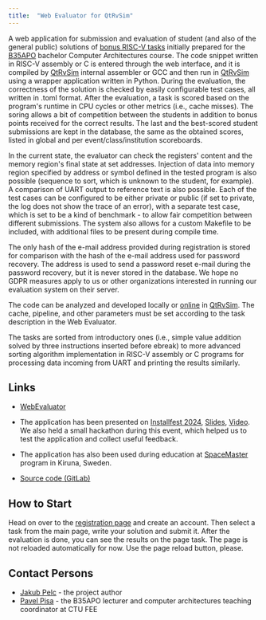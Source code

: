 ```yaml
---
title:  "Web Evaluator for QtRvSim"
---
```


A web application for submission and evaluation of student (and also of the general public) solutions of [bonus RISC-V tasks](https://cw.fel.cvut.cz/wiki/courses/b35apo/en/homeworks/bonus/start) initially prepared for the [B35APO](../../courses/fel/b35apo/) bachelor Computer Architectures course. The code snippet written in RISC-V assembly or C is entered through the web interface, and it is compiled by [QtRvSim](https://github.com/cvut/qtrvsim) internal assembler or GCC and then run in [QtRvSim](https://github.com/cvut/qtrvsim) using a wrapper application written in Python. During the evaluation, the correctness of the solution is checked by easily configurable test cases, all written in .toml format. After the evaluation, a task is scored based on the program's runtime in CPU cycles or other metrics (i.e., cache misses). The soring allows a bit of competition between the students in addition to bonus points received for the correct results. The last and the best-scored student submissions are kept in the database, the same as the obtained scores, listed in global and per event/class/institution scoreboards.

In the current state, the evaluator can check the registers' content and the memory region's final state at set addresses. Injection of data into memory region specified by address or symbol defined in the tested program is also possible (sequence to sort, which is unknown to the student, for example). A comparison of UART output to reference text is also possible. Each of the test cases can be configured to be either private or public (if set to private, the log does not show the trace of an error), with a separate test case, which is set to be a kind of benchmark - to allow fair competition between different submissions. The system also allows for a custom Makefile to be included, with additional files to be present during compile time.

The only hash of the e-mail address provided during registration is stored for comparison with the hash of the e-mail address used for password recovery. The address is used to send a password reset e-mail during the password recovery, but it is never stored in the database. We hope no GDPR measures apply to us or other organizations interested in running our evaluation system on their server.

The code can be analyzed and developed locally or [online](https://comparch.edu.cvut.cz/qtrvsim/app) in [QtRvSim](https://comparch.edu.cvut.cz/qtrvsim/app). The cache, pipeline, and other parameters must be set according to the task description in the Web Evaluator.

The tasks are sorted from introductory ones (i.e., simple value addition solved by three instructions inserted before ebreak) to more advanced sorting algorithm implementation in RISC-V assembly or C programs for processing data incoming from UART and printing the results similarly.

## Links

- [WebEvaluator](https://eval.comparch.edu.cvut.cz)

- The application has been presented on [Installfest 2024](https://installfest.cz/if24/), [Slides](/slides/if24slides-webeval.pdf), [Video](https://www.youtube.com/watch?v=1XQR8E8omCE&list=PLub6xBWO8gV8AG4kBn5W-QkMnTcdAPqvn&index=8). We also held a small hackathon during this event, which helped us to test the application and collect useful feedback.

- The application has also been used during education at [SpaceMaster](https://spacemaster.eu/) program in Kiruna, Sweden.

- [Source code (GitLab)](https://gitlab.fel.cvut.cz/b35apo/qtrvsim-eval-web)

## How to Start

Head on over to the [registration page](https://eval.comparch.edu.cvut.cz/register) and create an account. Then select a task from the main page, write your solution and submit it. After the evaluation is done, you can see the results on the page task. The page is not reloaded automatically for now. Use the page reload button, please.

## Contact Persons

- [Jakub Pelc](https://swpelc.eu/contact/) - the project author
- [Pavel Pisa](https://cmp.felk.cvut.cz/~pisa/) - the B35APO lecturer and computer architectures teaching coordinator at CTU FEE
